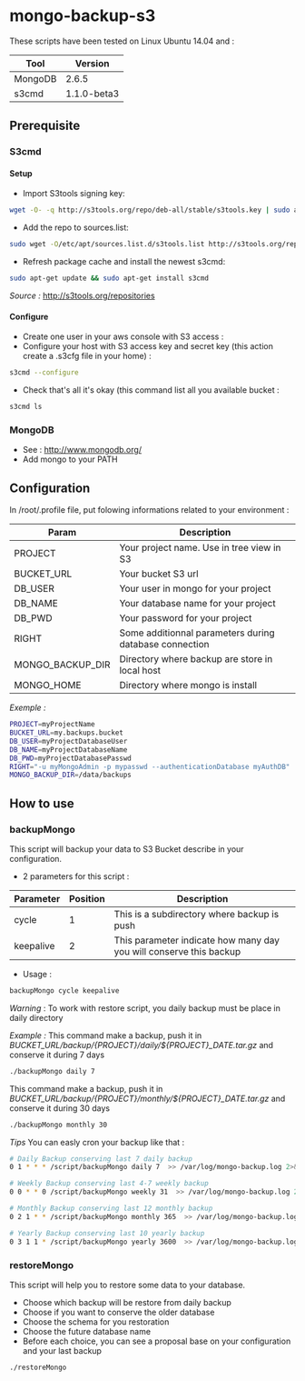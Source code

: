 # mongo-backup-s3

These scripts have been tested on Linux Ubuntu 14.04 and : 

| Tool          | Version       |
|---------------|---------------|
| MongoDB       | 2.6.5         |
| s3cmd         | 1.1.0-beta3   |

## Prerequisite
### S3cmd
#### Setup
* Import S3tools signing key: 
```bash
wget -O- -q http://s3tools.org/repo/deb-all/stable/s3tools.key | sudo apt-key add -
```  
* Add the repo to sources.list: 
```bash
sudo wget -O/etc/apt/sources.list.d/s3tools.list http://s3tools.org/repo/deb-all/stable/s3tools.list
```
* Refresh package cache and install the newest s3cmd: 
```bash
sudo apt-get update && sudo apt-get install s3cmd
```
*Source :* http://s3tools.org/repositories

#### Configure
* Create one user in your aws console with S3 access :
* Configure your host with S3 access key and secret key (this action create a .s3cfg file in your home) :
```bash
s3cmd --configure
```
* Check that's all it's okay (this command list all you available bucket : 
```bash
s3cmd ls
```

### MongoDB

* See : http://www.mongodb.org/
* Add mongo to your PATH


## Configuration

In /root/.profile file, put folowing informations related to your environment :

| Param               | Description                                             |
|---------------------|---------------------------------------------------------|
| PROJECT             | Your project name. Use in tree view in S3               |
| BUCKET_URL          | Your bucket S3 url                                      |
| DB_USER             | Your user in mongo for your project                     |
| DB_NAME             | Your database name for your project                     |
| DB_PWD              | Your password  for your project                         |
| RIGHT               | Some additionnal parameters during database connection  |
| MONGO\_BACKUP\_DIR  | Directory where backup are store in local host          |
| MONGO_HOME          | Directory where mongo is install                        |

*Exemple :*
```bash
PROJECT=myProjectName
BUCKET_URL=my.backups.bucket
DB_USER=myProjectDatabaseUser
DB_NAME=myProjectDatabaseName
DB_PWD=myProjectDatabasePasswd
RIGHT="-u myMongoAdmin -p mypasswd --authenticationDatabase myAuthDB"
MONGO_BACKUP_DIR=/data/backups
```

## How to use 
### backupMongo
This script will backup your data to S3 Bucket describe in your configuration.

* 2 parameters for this script :

| Parameter   | Position  | Description                                                         |
|-------------|-----------|---------------------------------------------------------------------|
| cycle       |   1       | This is a subdirectory where backup is push                         |
| keepalive   |   2       | This parameter indicate how many day you will conserve this backup  |

* Usage :
```bash
backupMongo cycle keepalive
```

*Warning* : 
To work with restore script, you daily backup must be place in daily directory

*Example :*
This command make a backup, push it in *${BUCKET\_URL}/backup/${PROJECT}/daily/${PROJECT}\_DATE.tar.gz* and conserve it during 7 days

```bash
./backupMongo daily 7
```

This command make a backup, push it in *${BUCKET\_URL}/backup/${PROJECT}/monthly/${PROJECT}\_DATE.tar.gz* and conserve it during 30 days

```bash
./backupMongo monthly 30
```

*Tips*
You can easly cron your backup like that :
```bash
# Daily Backup conserving last 7 daily backup
0 1 * * * /script/backupMongo daily 7  >> /var/log/mongo-backup.log 2>&1

# Weekly Backup conserving last 4-7 weekly backup
0 0 * * 0 /script/backupMongo weekly 31  >> /var/log/mongo-backup.log 2>&1

# Monthly Backup conserving last 12 monthly backup
0 2 1 * * /script/backupMongo monthly 365  >> /var/log/mongo-backup.log 2>&1

# Yearly Backup conserving last 10 yearly backup
0 3 1 1 * /script/backupMongo yearly 3600  >> /var/log/mongo-backup.log 2>&1
```

### restoreMongo
This script will help you to restore some data to your database.

* Choose which backup will be restore from daily backup
* Choose if you want to conserve the older database
* Choose the schema for you restoration
* Choose the future database name
* Before each choice, you can see a proposal base on your configuration and your last backup

```bash
./restoreMongo
```
